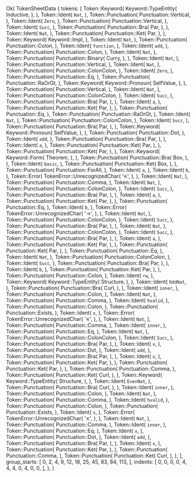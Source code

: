 Ok(
    TokenSheetData {
        tokens: [
            Token::Keyword(
                Keyword::TypeEntity(
                    Inductive,
                ),
            ),
            Token::Ident(
                `Nat`,
            ),
            Token::Punctuation(
                Punctuation::Vertical,
            ),
            Token::Ident(
                `Zero`,
            ),
            Token::Punctuation(
                Punctuation::Vertical,
            ),
            Token::Ident(
                `Succ`,
            ),
            Token::Punctuation(
                Punctuation::Bra(
                    Par,
                ),
            ),
            Token::Ident(
                `Nat`,
            ),
            Token::Punctuation(
                Punctuation::Ket(
                    Par,
                ),
            ),
            Token::Keyword(
                Keyword::Impl,
            ),
            Token::Ident(
                `Nat`,
            ),
            Token::Punctuation(
                Punctuation::Colon,
            ),
            Token::Ident(
                `function`,
            ),
            Token::Ident(
                `add`,
            ),
            Token::Punctuation(
                Punctuation::Colon,
            ),
            Token::Ident(
                `Nat`,
            ),
            Token::Punctuation(
                Punctuation::Binary(
                    Curry,
                ),
            ),
            Token::Ident(
                `Nat`,
            ),
            Token::Punctuation(
                Punctuation::Vertical,
            ),
            Token::Ident(
                `Nat`,
            ),
            Token::Punctuation(
                Punctuation::ColonColon,
            ),
            Token::Ident(
                `Zero`,
            ),
            Token::Punctuation(
                Punctuation::Eq,
            ),
            Token::Punctuation(
                Punctuation::RaOrGt,
            ),
            Token::Keyword(
                Keyword::Pronoun(
                    SelfValue,
                ),
            ),
            Token::Punctuation(
                Punctuation::Vertical,
            ),
            Token::Ident(
                `Nat`,
            ),
            Token::Punctuation(
                Punctuation::ColonColon,
            ),
            Token::Ident(
                `Succ`,
            ),
            Token::Punctuation(
                Punctuation::Bra(
                    Par,
                ),
            ),
            Token::Ident(
                `a`,
            ),
            Token::Punctuation(
                Punctuation::Ket(
                    Par,
                ),
            ),
            Token::Punctuation(
                Punctuation::Eq,
            ),
            Token::Punctuation(
                Punctuation::RaOrGt,
            ),
            Token::Ident(
                `Nat`,
            ),
            Token::Punctuation(
                Punctuation::ColonColon,
            ),
            Token::Ident(
                `Succ`,
            ),
            Token::Punctuation(
                Punctuation::Bra(
                    Par,
                ),
            ),
            Token::Keyword(
                Keyword::Pronoun(
                    SelfValue,
                ),
            ),
            Token::Punctuation(
                Punctuation::Dot,
            ),
            Token::Ident(
                `add`,
            ),
            Token::Punctuation(
                Punctuation::Bra(
                    Par,
                ),
            ),
            Token::Ident(
                `a`,
            ),
            Token::Punctuation(
                Punctuation::Ket(
                    Par,
                ),
            ),
            Token::Punctuation(
                Punctuation::Ket(
                    Par,
                ),
            ),
            Token::Keyword(
                Keyword::Form(
                    Theorem,
                ),
            ),
            Token::Punctuation(
                Punctuation::Bra(
                    Box,
                ),
            ),
            Token::Ident(
                `basic`,
            ),
            Token::Punctuation(
                Punctuation::Ket(
                    Box,
                ),
            ),
            Token::Punctuation(
                Punctuation::ForAll,
            ),
            Token::Ident(
                `a`,
            ),
            Token::Ident(
                `b`,
            ),
            Token::Error(
                TokenError::UnrecognizedChar(
                    '∊',
                ),
            ),
            Token::Ident(
                `Nat`,
            ),
            Token::Punctuation(
                Punctuation::Comma,
            ),
            Token::Ident(
                `Nat`,
            ),
            Token::Punctuation(
                Punctuation::ColonColon,
            ),
            Token::Ident(
                `Succ`,
            ),
            Token::Punctuation(
                Punctuation::Bra(
                    Par,
                ),
            ),
            Token::Ident(
                `a`,
            ),
            Token::Punctuation(
                Punctuation::Ket(
                    Par,
                ),
            ),
            Token::Punctuation(
                Punctuation::Eq,
            ),
            Token::Ident(
                `b`,
            ),
            Token::Error(
                TokenError::UnrecognizedChar(
                    '→',
                ),
            ),
            Token::Ident(
                `Nat`,
            ),
            Token::Punctuation(
                Punctuation::ColonColon,
            ),
            Token::Ident(
                `Succ`,
            ),
            Token::Punctuation(
                Punctuation::Bra(
                    Par,
                ),
            ),
            Token::Ident(
                `Nat`,
            ),
            Token::Punctuation(
                Punctuation::ColonColon,
            ),
            Token::Ident(
                `Succ`,
            ),
            Token::Punctuation(
                Punctuation::Bra(
                    Par,
                ),
            ),
            Token::Ident(
                `a`,
            ),
            Token::Punctuation(
                Punctuation::Ket(
                    Par,
                ),
            ),
            Token::Punctuation(
                Punctuation::Ket(
                    Par,
                ),
            ),
            Token::Punctuation(
                Punctuation::Eq,
            ),
            Token::Ident(
                `Nat`,
            ),
            Token::Punctuation(
                Punctuation::ColonColon,
            ),
            Token::Ident(
                `Succ`,
            ),
            Token::Punctuation(
                Punctuation::Bra(
                    Par,
                ),
            ),
            Token::Ident(
                `b`,
            ),
            Token::Punctuation(
                Punctuation::Ket(
                    Par,
                ),
            ),
            Token::Punctuation(
                Punctuation::Colon,
            ),
            Token::Ident(
                `rw`,
            ),
            Token::Keyword(
                Keyword::TypeEntity(
                    Structure,
                ),
            ),
            Token::Ident(
                `OddNat`,
            ),
            Token::Punctuation(
                Punctuation::Bra(
                    Curl,
                ),
            ),
            Token::Ident(
                `inner`,
            ),
            Token::Punctuation(
                Punctuation::Colon,
            ),
            Token::Ident(
                `Nat`,
            ),
            Token::Punctuation(
                Punctuation::Comma,
            ),
            Token::Ident(
                `hvalid`,
            ),
            Token::Punctuation(
                Punctuation::Colon,
            ),
            Token::Punctuation(
                Punctuation::Exists,
            ),
            Token::Ident(
                `x`,
            ),
            Token::Error(
                TokenError::UnrecognizedChar(
                    '∊',
                ),
            ),
            Token::Ident(
                `Nat`,
            ),
            Token::Punctuation(
                Punctuation::Comma,
            ),
            Token::Ident(
                `inner`,
            ),
            Token::Punctuation(
                Punctuation::Eq,
            ),
            Token::Ident(
                `Nat`,
            ),
            Token::Punctuation(
                Punctuation::ColonColon,
            ),
            Token::Ident(
                `Succ`,
            ),
            Token::Punctuation(
                Punctuation::Bra(
                    Par,
                ),
            ),
            Token::Ident(
                `x`,
            ),
            Token::Punctuation(
                Punctuation::Dot,
            ),
            Token::Ident(
                `add`,
            ),
            Token::Punctuation(
                Punctuation::Bra(
                    Par,
                ),
            ),
            Token::Ident(
                `x`,
            ),
            Token::Punctuation(
                Punctuation::Ket(
                    Par,
                ),
            ),
            Token::Punctuation(
                Punctuation::Ket(
                    Par,
                ),
            ),
            Token::Punctuation(
                Punctuation::Comma,
            ),
            Token::Punctuation(
                Punctuation::Ket(
                    Curl,
                ),
            ),
            Token::Keyword(
                Keyword::TypeEntity(
                    Structure,
                ),
            ),
            Token::Ident(
                `EvenNat`,
            ),
            Token::Punctuation(
                Punctuation::Bra(
                    Curl,
                ),
            ),
            Token::Ident(
                `inner`,
            ),
            Token::Punctuation(
                Punctuation::Colon,
            ),
            Token::Ident(
                `Nat`,
            ),
            Token::Punctuation(
                Punctuation::Comma,
            ),
            Token::Ident(
                `hvalid`,
            ),
            Token::Punctuation(
                Punctuation::Colon,
            ),
            Token::Punctuation(
                Punctuation::Exists,
            ),
            Token::Ident(
                `x`,
            ),
            Token::Error(
                TokenError::UnrecognizedChar(
                    '∊',
                ),
            ),
            Token::Ident(
                `Nat`,
            ),
            Token::Punctuation(
                Punctuation::Comma,
            ),
            Token::Ident(
                `inner`,
            ),
            Token::Punctuation(
                Punctuation::Eq,
            ),
            Token::Ident(
                `x`,
            ),
            Token::Punctuation(
                Punctuation::Dot,
            ),
            Token::Ident(
                `add`,
            ),
            Token::Punctuation(
                Punctuation::Bra(
                    Par,
                ),
            ),
            Token::Ident(
                `x`,
            ),
            Token::Punctuation(
                Punctuation::Ket(
                    Par,
                ),
            ),
            Token::Punctuation(
                Punctuation::Comma,
            ),
            Token::Punctuation(
                Punctuation::Ket(
                    Curl,
                ),
            ),
        ],
        group_starts: [
            0,
            2,
            4,
            9,
            12,
            18,
            25,
            45,
            83,
            84,
            113,
        ],
        indents: [
            0,
            0,
            0,
            0,
            4,
            4,
            4,
            0,
            4,
            0,
            0,
        ],
    },
)